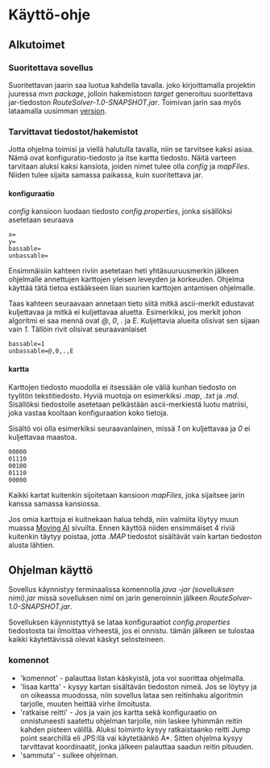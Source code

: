 ﻿# Käyttö-ohje

## Alkutoimet

### Suoritettava sovellus

Suoritettavan jaarin saa luotua kahdella tavalla. joko kirjoittamalla projektin juuressa _mvn package_, jolloin hakemistoon _target_ generoituu suoritettava jar-tiedoston _RouteSolver-1.0-SNAPSHOT.jar_. Toimivan jarin saa myös lataamalla uusimman [version](https://github.com/Jhoneagle/RouteSolver/releases).

### Tarvittavat tiedostot/hakemistot

Jotta ohjelma toimisi ja viellä halutulla tavalla, niin se tarvitsee kaksi asiaa. Nämä ovat konfiguratio-tiedosto ja itse kartta tiedosto. Näitä varteen tarvitaan aluksi kaksi kansiota, joiden nimet tulee olla _config_ ja _mapFiles_. Niiden tulee sijaita samassa paikassa, kuin suoritettava jar.

#### konfiguraatio

_config_ kansioon luodaan tiedosto _config.properties_, jonka sisällöksi asetetaan seuraava

```
x=
y=
bassable=
unbassable=
```

Ensimmäisiin kahteen riviin asetetaan heti yhtäsuuruusmerkin jälkeen ohjelmalle annettujen karttojen yleisen leveyden ja korkeuden. Ohjelma käyttää tätä tietoa estääkseen liian suurien karttojen antamisen ohjelmalle.

Taas kahteen seuraavaan annetaan tieto siitä mitkä ascii-merkit edustavat kuljettavaa ja mitkä ei kuljettavaa aluetta. Esimerkiksi, jos merkit johon algoritmi ei saa mennä ovat _@_, _0_, _._ ja _E_. Kuljettavia alueita olisivat sen sijaan vain _1_. Tällöin rivit olisivat seuraavanlaiset

```
bassable=1
unbassable=@,0,.,E
```

#### kartta

Karttojen tiedosto muodolla ei itsessään ole väliä kunhan tiedosto on tyylitön tekstitiedosto. Hyviä muotoja on esimerkiksi _.map_, _.txt_ ja _.md_. Sisällöksi tiedostolle asetetaan pelkästään ascii-merkiestä luotu matriisi, joka vastaa kooltaan konfiguraation koko tietoja.

Sisältö voi olla esimerkiksi seuraavanlainen, missä _1_ on kuljettavaa ja _0_ ei kuljettavaa maastoa.

```
00000
01110
00100
01110
00000
```

Kaikki kartat kuitenkin sijoitetaan kansioon _mapFiles_, joka sijaitsee jarin kanssa samassa kansiossa.

Jos omia karttoja ei kuitnekaan halua tehdä, niin valmiita löytyy muun muassa [Moving AI](https://www.movingai.com/benchmarks/grids.html) sivuilta. Ennen käyttöä niiden ensimmäiset 4 riviä kuitenkin täytyy poistaa, jotta _.MAP_ tiedostot sisältävät vain kartan tiedoston alusta lähtien.

## Ohjelman käyttö

Sovellus käynnistyy terminaalissa komennolla _java -jar (sovelluksen nimi).jar_ missä sovelluksen nimi on jarin generoinnin jälkeen _RouteSolver-1.0-SNAPSHOT.jar_.

Sovelluksen käynnistyttyä se lataa konfiguraatiot _config.properties_ tiedostosta tai ilmoittaa virheestä, jos ei onnistu. tämän jälkeen se tulostaa kaikki käytettävissä olevat käskyt selosteineen.

### komennot

* 'komennot' - palauttaa listan käskyistä, jota voi suorittaa ohjelmalla.
* 'lisaa kartta' - kysyy kartan sisältävän tiedoston nimeä. Jos se löytyy ja on oikeassa muodossa, niin sovellus lataa sen reitinhaku algoritmin tarjolle, muuten heittää virhe ilmoitusta.
* 'ratkaise reitti' - Jos ja vain jos kartta sekä konfiguraatio on onnistuneesti saatettu ohjelman tarjolle, niin laskee lyhimmän reitin kahden pisteen välillä. Aluksi toiminto kysyy ratkaistaanko reitti Jump point searchillä eli JPS:llä vai käytetäänkö A*. Sitten ohjelma kysyy tarvittavat koordinaatit, jonka jälkeen palauttaa saadun reitin pituuden.
* 'sammuta' - sulkee ohjelman.

